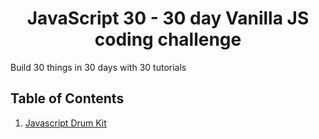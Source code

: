 <h1 align="center">JavaScript 30 - 30 day Vanilla JS coding challenge  </h1>

Build 30 things in 30 days with 30 tutorials

## Table of Contents

1. [Javascript Drum Kit](https://github.com/gyeonghwankim/javascript30/tree/master/01%20-%20JavaScript%20Drum%20Kit)


